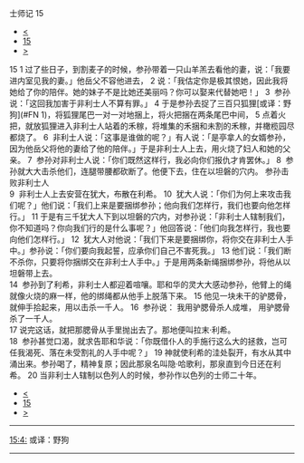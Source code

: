﻿





 士师记 15




* [<](bible/JDG14.md)
* [15](bible/JDG.md)
* [>](bible/JDG16.md)



 
15 
1 过了些日子，到割麦子的时候，参孙带着一只山羊羔去看他的妻，说：「我要进内室见我的妻。」他岳父不容他进去， 
2 说：「我估定你是极其恨她，因此我将她给了你的陪伴。她的妹子不是比她还美丽吗？你可以娶来代替她吧！」 
3  参孙说：「这回我加害于非利士人不算有罪。」 
4 于是参孙去捉了三百只狐狸[或译：野狗](#FN
1)，将狐狸尾巴一对一对地捆上，将火把捆在两条尾巴中间， 
5 点着火把，就放狐狸进入非利士人站着的禾稼，将堆集的禾捆和未割的禾稼，并橄榄园尽都烧了。 
6  非利士人说：「这事是谁做的呢？」有人说：「是亭拿人的女婿参孙，因为他岳父将他的妻给了他的陪伴。」于是非利士人上去，用火烧了妇人和她的父亲。 
7  参孙对非利士人说：「你们既然这样行，我必向你们报仇才肯罢休。」 
8  参孙就大大击杀他们，连腿带腰都砍断了。他便下去，住在以坦磐的穴内。 参孙击败非利士人  
9  非利士人上去安营在犹大，布散在利希。 
10  犹大人说：「你们为何上来攻击我们呢？」他们说：「我们上来是要捆绑参孙；他向我们怎样行，我们也要向他怎样行。」 
11 于是有三千犹大人下到以坦磐的穴内，对参孙说：「非利士人辖制我们，你不知道吗？你向我们行的是什么事呢？」他回答说：「他们向我怎样行，我也要向他们怎样行。」 
12  犹大人对他说：「我们下来是要捆绑你，将你交在非利士人手中。」参孙说：「你们要向我起誓，应承你们自己不害死我。」 
13 他们说：「我们断不杀你，只要将你捆绑交在非利士人手中。」于是用两条新绳捆绑参孙，将他从以坦磐带上去。  
14  参孙到了利希，非利士人都迎着喧嚷。耶和华的灵大大感动参孙，他臂上的绳就像火烧的麻一样，他的绑绳都从他手上脱落下来。 
15 他见一块未干的驴腮骨，就伸手拾起来，用以击杀一千人。 
16  参孙说： 我用驴腮骨杀人成堆， 用驴腮骨杀了一千人。  
17 说完这话，就把那腮骨从手里抛出去了。那地便叫拉末·利希。  
18  参孙甚觉口渴，就求告耶和华说：「你既借仆人的手施行这么大的拯救，岂可任我渴死、落在未受割礼的人手中呢？」 
19 神就使利希的洼处裂开，有水从其中涌出来。参孙喝了，精神复原；因此那泉名叫隐·哈歌利，那泉直到今日还在利希。 
20 当非利士人辖制以色列人的时候，参孙作以色列的士师二十年。 
* [<](bible/JDG14.md)
* [15](bible/JDG.md)
* [>](bible/JDG16.md)





---


[15:4:](#V4)
或译：野狗




---









